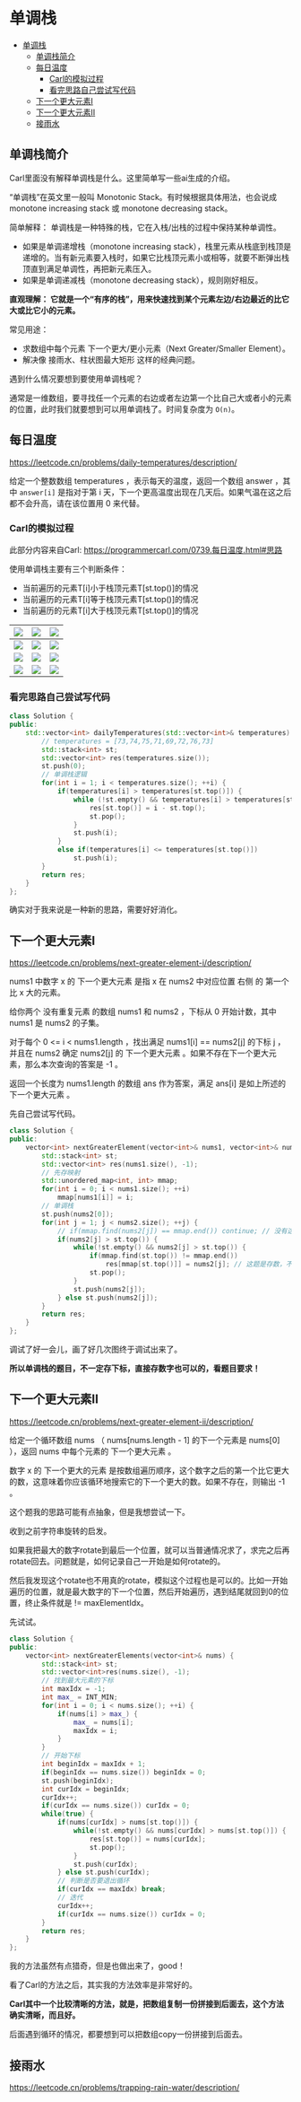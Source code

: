 

# 单调栈

- [单调栈](#单调栈)
  - [单调栈简介](#单调栈简介)
  - [每日温度](#每日温度)
    - [Carl的模拟过程](#carl的模拟过程)
    - [看完思路自己尝试写代码](#看完思路自己尝试写代码)
  - [下一个更大元素I](#下一个更大元素i)
  - [下一个更大元素II](#下一个更大元素ii)
  - [接雨水](#接雨水)

## 单调栈简介

Carl里面没有解释单调栈是什么。这里简单写一些ai生成的介绍。

“单调栈”在英文里一般叫 Monotonic Stack。有时候根据具体用法，也会说成 monotone increasing stack 或 monotone decreasing stack。

简单解释：
单调栈是一种特殊的栈，它在入栈/出栈的过程中保持某种单调性。
- 如果是单调递增栈（monotone increasing stack），栈里元素从栈底到栈顶是递增的。当有新元素要入栈时，如果它比栈顶元素小或相等，就要不断弹出栈顶直到满足单调性，再把新元素压入。
- 如果是单调递减栈（monotone decreasing stack），规则刚好相反。

**直观理解：
它就是一个“有序的栈”，用来快速找到某个元素左边/右边最近的比它大或比它小的元素。**

常见用途：
- 求数组中每个元素 下一个更大/更小元素（Next Greater/Smaller Element）。
- 解决像 接雨水、柱状图最大矩形 这样的经典问题。

遇到什么情况要想到要使用单调栈呢？

通常是一维数组，要寻找任一个元素的右边或者左边第一个比自己大或者小的元素的位置，此时我们就要想到可以用单调栈了。时间复杂度为 `O(n)`。

## 每日温度

https://leetcode.cn/problems/daily-temperatures/description/

给定一个整数数组 temperatures ，表示每天的温度，返回一个数组 answer ，其中 `answer[i]` 是指对于第 i 天，下一个更高温度出现在几天后。如果气温在这之后都不会升高，请在该位置用 0 来代替。

### Carl的模拟过程

此部分内容来自Carl: https://programmercarl.com/0739.每日温度.html#思路

使用单调栈主要有三个判断条件：
- 当前遍历的元素T[i]小于栈顶元素T[st.top()]的情况
- 当前遍历的元素T[i]等于栈顶元素T[st.top()]的情况
- 当前遍历的元素T[i]大于栈顶元素T[st.top()]的情况

| ![](https://file1.kamacoder.com/i/algo/20210219124434172.jpg) | ![](https://file1.kamacoder.com/i/algo/20210219124504299.jpg) | ![](https://file1.kamacoder.com/i/algo/20210219124527361.jpg) |
|------|------|------|
| ![](https://file1.kamacoder.com/i/algo/20210219124610761.jpg)   | ![](https://file1.kamacoder.com/i/algo/20210219124633444.jpg)   | ![](https://file1.kamacoder.com/i/algo/20210219124700567.jpg)   |
| ![](https://file1.kamacoder.com/i/algo/20210219124726613.jpg)   | ![](https://file1.kamacoder.com/i/algo/20210219124807715.jpg)   | ![](https://file1.kamacoder.com/i/algo/2021021912483374.jpg)   |
| ![](https://file1.kamacoder.com/i/algo/2021021912490098.jpg)   | ![](https://file1.kamacoder.com/i/algo/20210219124930156.jpg)   | ![](https://file1.kamacoder.com/i/algo/20210219124957216.jpg)   |


### 看完思路自己尝试写代码

```cpp
class Solution {
public:
    std::vector<int> dailyTemperatures(std::vector<int>& temperatures) {
        // temperatures = [73,74,75,71,69,72,76,73]
        std::stack<int> st;
        std::vector<int> res(temperatures.size());
        st.push(0);
        // 单调栈逻辑
        for(int i = 1; i < temperatures.size(); ++i) {
            if(temperatures[i] > temperatures[st.top()]) {
                while (!st.empty() && temperatures[i] > temperatures[st.top()]) { 
                    res[st.top()] = i - st.top();
                    st.pop();
                }
                st.push(i);
            }
            else if(temperatures[i] <= temperatures[st.top()])
                st.push(i);
        }
        return res;
    }
};
```

确实对于我来说是一种新的思路，需要好好消化。

## 下一个更大元素I

https://leetcode.cn/problems/next-greater-element-i/description/

nums1 中数字 x 的 下一个更大元素 是指 x 在 nums2 中对应位置 右侧 的 第一个 比 x 大的元素。

给你两个 没有重复元素 的数组 nums1 和 nums2 ，下标从 0 开始计数，其中nums1 是 nums2 的子集。

对于每个 0 <= i < nums1.length ，找出满足 nums1[i] == nums2[j] 的下标 j ，并且在 nums2 确定 nums2[j] 的 下一个更大元素 。如果不存在下一个更大元素，那么本次查询的答案是 -1 。

返回一个长度为 nums1.length 的数组 ans 作为答案，满足 ans[i] 是如上所述的 下一个更大元素 。

先自己尝试写代码。

```cpp
class Solution {
public:
    vector<int> nextGreaterElement(vector<int>& nums1, vector<int>& nums2) {
        std::stack<int> st;
        std::vector<int> res(nums1.size(), -1);
        // 先存映射
        std::unordered_map<int, int> mmap;
        for(int i = 0; i < nums1.size(); ++i)
            mmap[nums1[i]] = i;
        // 单调栈
        st.push(nums2[0]);
        for(int j = 1; j < nums2.size(); ++j) {
            // if(mmap.find(nums2[j]) == mmap.end()) continue; // 没有这个数
            if(nums2[j] > st.top()) {
                while(!st.empty() && nums2[j] > st.top()) {
                    if(mmap.find(st.top()) != mmap.end())
                        res[mmap[st.top()]] = nums2[j]; // 这题是存数，不是下标差
                    st.pop();
                }
                st.push(nums2[j]);
            } else st.push(nums2[j]);
        }
        return res;
    }
};
```

调试了好一会儿，画了好几次图终于调试出来了。

**所以单调栈的题目，不一定存下标，直接存数字也可以的，看题目要求！**


## 下一个更大元素II

https://leetcode.cn/problems/next-greater-element-ii/description/

给定一个循环数组 nums （ nums[nums.length - 1] 的下一个元素是 nums[0] ），返回 nums 中每个元素的 下一个更大元素 。

数字 x 的 下一个更大的元素 是按数组遍历顺序，这个数字之后的第一个比它更大的数，这意味着你应该循环地搜索它的下一个更大的数。如果不存在，则输出 -1 。

这个题我的思路可能有点抽象，但是我想尝试一下。

收到之前字符串旋转的启发。

如果我把最大的数字rotate到最后一个位置，就可以当普通情况求了，求完之后再rotate回去。问题就是，如何记录自己一开始是如何rotate的。

然后我发现这个rotate也不用真的rotate，模拟这个过程也是可以的。比如一开始遍历的位置，就是最大数字的下一个位置，然后开始遍历，遇到结尾就回到0的位置，终止条件就是 != maxElementIdx。

先试试。

```cpp
class Solution {
public:
    vector<int> nextGreaterElements(vector<int>& nums) {
        std::stack<int> st;
        std::vector<int>res(nums.size(), -1);
        // 找到最大元素的下标
        int maxIdx = -1;
        int max_ = INT_MIN;
        for(int i = 0; i < nums.size(); ++i) {
            if(nums[i] > max_) {
                max_ = nums[i];
                maxIdx = i;
            }
        }
        // 开始下标
        int beginIdx = maxIdx + 1;
        if(beginIdx == nums.size()) beginIdx = 0;
        st.push(beginIdx);
        int curIdx = beginIdx;
        curIdx++;
        if(curIdx == nums.size()) curIdx = 0;
        while(true) {
            if(nums[curIdx] > nums[st.top()]) {
                while(!st.empty() && nums[curIdx] > nums[st.top()]) {
                    res[st.top()] = nums[curIdx];
                    st.pop();
                }
                st.push(curIdx);
            } else st.push(curIdx);
            // 判断是否要退出循环
            if(curIdx == maxIdx) break;
            // 迭代
            curIdx++;
            if(curIdx == nums.size()) curIdx = 0;
        }
        return res;
    }
};
```

我的方法虽然有点猎奇，但是也做出来了，good！

看了Carl的方法之后，其实我的方法效率是非常好的。

**Carl其中一个比较清晰的方法，就是，把数组复制一份拼接到后面去，这个方法确实清晰，而且好。**

后面遇到循环的情况，都要想到可以把数组copy一份拼接到后面去。

## 接雨水

https://leetcode.cn/problems/trapping-rain-water/description/

